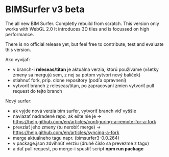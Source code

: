 # BIMSurfer v3 beta

The all new BIM Surfer. Completly rebuild from scratch.  This version only works with WebGL 2.0 
It introduces 3D tiles and is focussed on high performance.

There is no official release yet, but feel free to contribute, test and evaluate this version.

Ako vyvíjať:

- v branch-i **releseas/titan** je aktuálna verzia, ktorú používame (všetky zmeny sa mergujú sem, z nej sa potom vytvorí nový balíček)
- stiahnuť fork, príp. clone repository (podľa opravnení)
- vytvoriť branch z releseas/titan, po zapracovaní zmien vytvoriť pull request do tejto branch

Nový surfer:

- ak vyjde nová verzia bim surfer, vytvoriť branch viď vyššie
- naviazať nadradené repo, ak ešte nie je -> https://help.github.com/en/articles/configuring-a-remote-for-a-fork
- prevziať jeho zmeny (tu nerobiť merge) -> https://help.github.com/en/articles/syncing-a-fork
- merge aktuálneho tagu napr. (bimsurfer3-0.0.264)
- v package.json zdvihnúť verziu (druhé číslo sa prevezme z tagu)
- a dať pull request, po merge-i spustiť script **npm run package**
